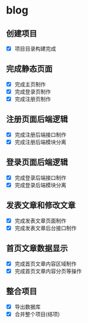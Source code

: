 # blog 
## 创建项目
- [x] 项目目录构建完成
## 完成静态页面
- [x] 完成主页制作
- [x] 完成登录页制作
- [x] 完成注册页制作
## 注册页面后端逻辑
- [x] 完成注册后端接口制作
- [x] 完成注册后端模块分离
## 登录页面后端逻辑
- [x] 完成登录后端接口制作
- [x] 完成登录后端模块分离
## 发表文章和修改文章
- [x] 完成发表文章页面制作
- [x] 完成发表文章后台接口制作
## 首页文章数据显示
- [x] 完成首页文章内容区域制作
- [x] 完成首页文章内容分页等操作
## 整合项目
- [x] 导出数据库
- [x] 合并整个项目(结项)
